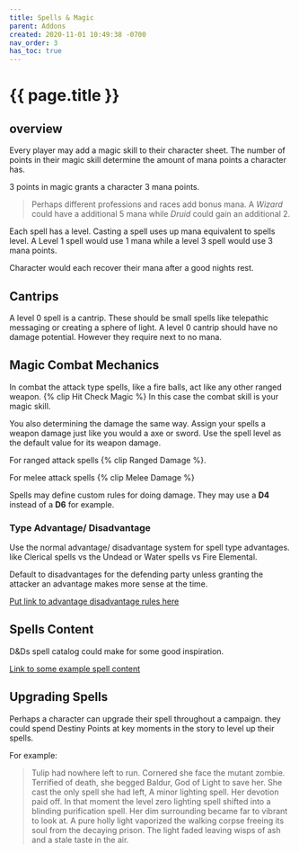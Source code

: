 ```yaml
---
title: Spells & Magic
parent: Addons
created: 2020-11-01 10:49:38 -0700
nav_order: 3
has_toc: true
---
```


# {{ page.title }}


## overview

Every player may add a magic skill to their character sheet.
The number of points in their magic skill determine the amount of mana points a character has.

3 points in magic grants a character 3 mana points.

> Perhaps different professions and races add bonus mana. 
> A *Wizard* could have a additional 5 mana while *Druid* could gain an additional 2.


Each spell has a level. 
Casting a spell uses up mana equivalent to spells level.
A Level 1 spell would use 1 mana while a level 3 spell would use 3 mana points.


Character would each recover their mana after a good nights rest.


## Cantrips

A level 0 spell is a cantrip. 
These should be small spells like telepathic messaging or creating a sphere of light.
A level 0 cantrip should have no damage potential.
However they require next to no mana.


## Magic Combat Mechanics

In combat the attack type spells, like a fire balls, 
act like any other ranged weapon. 
{% clip Hit Check Magic %}
In this case the combat skill is your magic skill. 

You also determining the damage the same way.
Assign your spells a weapon damage just like you would a axe or sword.
Use the spell level as the default value for its weapon damage.

For ranged attack spells {% clip Ranged Damage %}.

For melee attack spells {% clip Melee Damage %} 

Spells may define custom rules for doing damage. They may use a **D4** instead of a **D6** for example.


### Type Advantage/ Disadvantage

Use the normal advantage/ disadvantage system for spell type advantages.
like Clerical spells vs the Undead or Water spells vs Fire Elemental.

Default to disadvantages for the defending party unless granting the attacker an advantage makes more sense at the time. 

[Put link to advantage disadvantage rules here](#)



## Spells Content

D&Ds spell catalog could make for some good inspiration.

[Link to some example spell content](#)

## Upgrading Spells

Perhaps a character can upgrade their spell throughout a campaign.
they could spend Destiny Points at key moments in the story to level up their spells.

For example:

> Tulip had nowhere left to run. Cornered she face the mutant zombie. 
> Terrified of death, she begged Baldur, God of Light to save her.
> She cast the only spell she had left, A minor lighting spell.
> Her devotion paid off. 
> In that moment the level zero lighting spell shifted into a blinding purification spell.
> Her dim surrounding became far to vibrant to look at. 
> A pure holly light vaporized the walking corpse freeing its soul from the decaying prison.
> The light faded leaving wisps of ash and a stale taste in the air.

